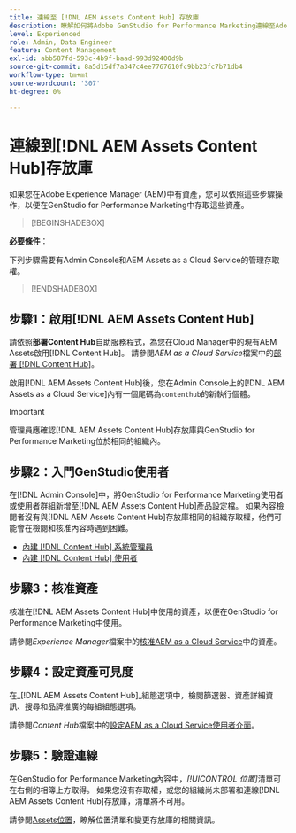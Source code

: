 ```yaml
---
title: 連線至 [!DNL AEM Assets Content Hub] 存放庫
description: 瞭解如何將Adobe GenStudio for Performance Marketing連線至Adobe Experience Manager (AEM) [!DNL Content Hub] 存放庫並利用現有的已核准內容。
level: Experienced
role: Admin, Data Engineer
feature: Content Management
exl-id: abb587fd-593c-4b9f-baad-993d92400d9b
source-git-commit: 8a5d15df7a347c4ee7767610fc9bb23fc7b71db4
workflow-type: tm+mt
source-wordcount: '307'
ht-degree: 0%

---
```


# 連線到[!DNL AEM Assets Content Hub]存放庫

如果您在Adobe Experience Manager (AEM)中有資產，您可以依照這些步驟操作，以便在GenStudio for Performance Marketing中存取這些資產。

>[!BEGINSHADEBOX]

**必要條件**：

下列步驟需要有Admin Console和AEM Assets as a Cloud Service的管理存取權。

>[!ENDSHADEBOX]

## 步驟1：啟用[!DNL AEM Assets Content Hub]

請依照&#x200B;**部署Content Hub**&#x200B;自助服務程式，為您在Cloud Manager中的現有AEM Assets啟用[!DNL Content Hub]。 請參閱&#x200B;_AEM as a Cloud Service_&#x200B;檔案中的[部署 [!DNL Content Hub]](https://experienceleague.adobe.com/en/docs/experience-manager-cloud-service/content/assets/content-hub/deploy-content-hub)。

啟用[!DNL AEM Assets Content Hub]後，您在Admin Console上的[!DNL AEM Assets as a Cloud Service]內有一個尾碼為`contenthub`的新執行個體。

>[!IMPORTANT]
>
>管理員應確認[!DNL AEM Assets Content Hub]存放庫與GenStudio for Performance Marketing位於相同的組織內。

## 步驟2：入門GenStudio使用者

在[!DNL Admin Console]中，將GenStudio for Performance Marketing使用者或使用者群組新增至[!DNL AEM Assets Content Hub]產品設定檔。 如果內容檢閱者沒有與[!DNL AEM Assets Content Hub]存放庫相同的組織存取權，他們可能會在檢閱和核准內容時遇到困難。

- [內建 [!DNL Content Hub] 系統管理員](https://experienceleague.adobe.com/en/docs/experience-manager-cloud-service/content/assets/content-hub/deploy-content-hub#onboard-content-hub-administrator)
- [內建 [!DNL Content Hub] 使用者](https://experienceleague.adobe.com/en/docs/experience-manager-cloud-service/content/assets/content-hub/deploy-content-hub#onboard-content-hub-users)

## 步驟3：核准資產

核准在[!DNL AEM Assets Content Hub]中使用的資產，以便在GenStudio for Performance Marketing中使用。

請參閱&#x200B;_Experience Manager_&#x200B;檔案中的[核准AEM as a Cloud Service](https://experienceleague.adobe.com/en/docs/experience-manager-cloud-service/content/assets/dynamicmedia/dynamic-media-open-apis/approve-assets)中的資產。

## 步驟4：設定資產可見度

在&#x200B;_[!DNL AEM Assets Content Hub]_組態選項中，檢閱篩選器、資產詳細資訊、搜尋和品牌推廣的每組組態選項。

請參閱&#x200B;_Content Hub_&#x200B;檔案中的[設定AEM as a Cloud Service使用者介面](https://experienceleague.adobe.com/en/docs/experience-manager-cloud-service/content/assets/content-hub/configure-content-hub-ui-options)。

## 步驟5：驗證連線

在GenStudio for Performance Marketing內容中，_[!UICONTROL 位置]_&#x200B;清單可在右側的相簿上方取得。 如果您沒有存取權，或您的組織尚未部署和連線[!DNL AEM Assets Content Hub]存放庫，清單將不可用。

請參閱[Assets位置](manage-assets.md#assets-location)，瞭解位置清單和變更存放庫的相關資訊。
